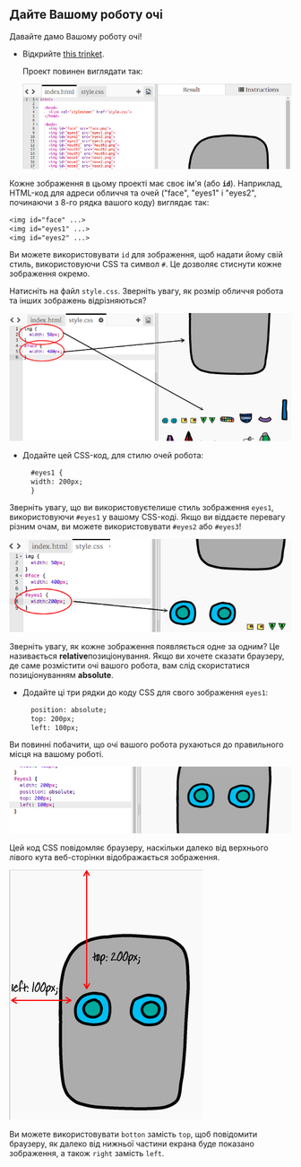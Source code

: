 ## Дайте Вашому роботу очі

Давайте дамо Вашому роботу очі!

+ Відкрийте [this trinket](http://jumpto.cc/web-robot).
    
    Проект повинен виглядати так:
    
    ![скріншот](images/robot-starter.png)

Кожне зображення в цьому проекті має своє ім'я (або **`id`**). Наприклад, HTML-код для адреси обличчя та очей ("face", "eyes1" і "eyes2", починаючи з 8-го рядка вашого коду) виглядає так:

    <img id="face" ...>
    <img id="eyes1" ...>
    <img id="eyes2" ...>
    

Ви можете використовувати `id` для зображення, щоб надати йому свій стиль, використовуючи CSS та символ `#`. Це дозволяє стиснути кожне зображення окремо.

Натисніть на файл `style.css`. Зверніть увагу, як розмір обличчя робота та інших зображень відрізняються?

![скріншот](images/robot-id.png)

+ Додайте цей CSS-код, для стилю очей робота:
    
        #eyes1 {
        width: 200px;
        }
        

Зверніть увагу, що ви використовуєтелише стиль зображення `eyes1`, використовуючи `#eyes1` у вашому CSS-коді. Якщо ви віддаєте перевагу різним очам, ви можете використовувати `#eyes2` або `#eyes3`!

![скріншот](images/robot-eyes-width.png)

Зверніть увагу, як кожне зображення появляється одне за одним? Це називається **relative**позиціонування. Якщо ви хочете сказати браузеру, де саме розмістити очі вашого робота, вам слід скористатися позиціонуванням **absolute**.

+ Додайте ці три рядки до коду CSS для свого зображення `eyes1`:
    
        position: absolute;
        top: 200px;
        left: 100px;
        

Ви повинні побачити, що очі вашого робота рухаються до правильного місця на вашому роботі.

![скріншот](images/robot-eyes-position.png)

Цей код CSS повідомляє браузеру, наскільки далеко від верхнього лівого кута веб-сторінки відображається зображення.

![скріншот](images/robot-eyes-position2.png)

Ви можете використовувати `botton` замість `top`, щоб повідомити браузеру, як далеко від нижньої частини екрана буде показано зображення, а також `right` замість `left`.